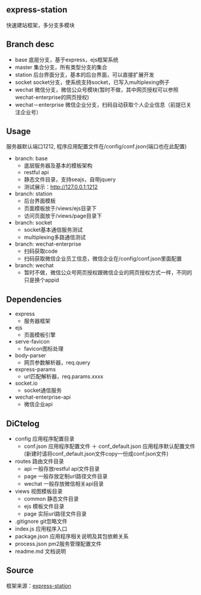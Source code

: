 ## express-station
快速建站框架，多分支多模块

## Branch desc
+ base 底层分支，基于express，ejs框架系统
+ master 集合分支，所有类型分支的集合
+ station 后台界面分支，基本的后台界面，可以直接扩展开发
+ socket socket分支，使系统支持socket，已写入multiplexing例子
+ wechat 微信分支，微信公众号模块(暂时不做，其中网页授权可以参照wechat-enterprise的网页授权)
+ wechat－enterprise 微信企业分支，扫码自动获取个人企业信息（前提已关注企业号）

## Usage
服务器默认端口1212, 程序应用配置文件在/config/conf.json(端口也在此配置)

+ branch: base
	+ 底层服务器及基本的模板架构
	+ restful api
	+ 静态文件目录，支持seajs，自带jquery
	+ 测试展示：http://127.0.0.1:1212
+ branch: station
	+ 后台界面模板
	+ 页面模板放于/views/ejs目录下
	+ 访问页面放于/views/page目录下
+ branch: socket
	+ socket基本通信服务测试
	+ multiplexing多路通信测试
+ branch: wechat-enterprise
	+ 扫码获取code
	+ 扫码获取微信企业员工信息，微信企业在/config/conf.json里面配置
+ branch: wechat
	+ 暂时不做，微信公众号网页授权跟微信企业的网页授权方式一样，不同的只是换个appid


## Dependencies
+ express
	+ 服务器框架
+ ejs
	+ 页面模板引擎
+ serve-favicon
	+ favicon图标处理
+ body-parser
	+ 网页参数解析器，req.query
+ express-params
	+ url匹配解析器，req.params.xxxx
+ socket.io
	+ socket通信服务
+ wechat-enterprise-api
	+ 微信企业api

## DiCtelog
+ config 应用程序配置目录
	+ conf.json 应用程序配置文件
	＋ conf_default.json 应用程序默认配置文件(新建时请将conf\_default.json文件copy一份成conf.json文件)
+ routes 路由文件目录
	+ api 一般存放restful api文件目录
	+ page 一般存放定制url路径文件目录
	+ wechat 一般存放微信相关api目录
+ views 视图模板目录
	+ common 静态文件目录
	+ ejs 模板文件目录
	+ page 实际url路径文件目录
+ .gitignore git忽略文件
+ index.js 应用程序入口
+ package.json 应用程序相关说明及其包依赖关系
+ process.json pm2服务管理配置文件
+ readme.md 文档说明

## Source
框架来源：[express-station](https://github.com/oopkit/express-station)

